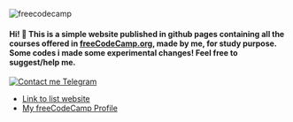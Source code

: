 ![freecodecamp](https://raw.githubusercontent.com/fadetobash/freecodecamp-lessons/main/images/freecode.webp)
#### Hi! 👋 This is a simple website published in github pages containing all the courses offered in [freeCodeCamp.org](https://www.freecodecamp.org/), made by me, for study purpose. Some codes i made some experimental changes! Feel free to suggest/help me.  
[![Contact me Telegram](https://img.shields.io/badge/Contact%20me-Telegram-blue.svg)](https://t.me/fabrjcio)

- [Link to list website](https://fadetobash.github.io/freecodecamp-course/)
- [My freeCodeCamp Profile](https://www.freecodecamp.org/fadetobash)